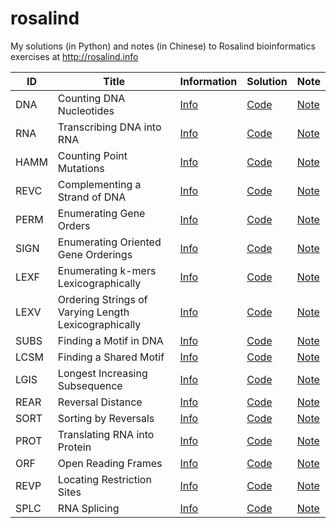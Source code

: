 # rosalind
My solutions (in Python) and notes (in Chinese) to Rosalind bioinformatics exercises at http://rosalind.info

| ID   | Title                                                | Information                                  | Solution                    | Note                                                                               |
| ---- | ---------------------------------------------------- | -------------------------------------------- | --------------------------- | ---------------------------------------------------------------------------------- |
| DNA  | Counting DNA Nucleotides                             | [Info](https://rosalind.info/problems/dna/)  | [Code](./code/dna/dna.py)   | [Note](https://5uperb0y.com/counting-dna-nucleotides/)                             |
| RNA  | Transcribing DNA into RNA                            | [Info](https://rosalind.info/problems/rna/)  | [Code](./code/rna/rna.py)   | [Note](https://5uperb0y.com/transcribing-dna-into-rna/)                            |
| HAMM | Counting Point Mutations                             | [Info](https://rosalind.info/problems/hamm/) | [Code](./code/hamm/hamm.py) | [Note](https://5uperb0y.com/counting-point-mutations/)                             |
| REVC | Complementing a Strand of DNA                        | [Info](https://rosalind.info/problems/revc/) | [Code](./code/revc/revc.py) | [Note](https://5uperb0y.com/complementing-a-strand-of-dna/)                        |
| PERM | Enumerating Gene Orders                              | [Info](https://rosalind.info/problems/perm/) | [Code](./code/perm/perm.py) | [Note](https://5uperb0y.com/enumerating-gene-orders/)                              |
| SIGN | Enumerating Oriented Gene Orderings                  | [Info](https://rosalind.info/problems/sign/) | [Code](./code/sign/sign.py) | [Note](https://5uperb0y.com/enumerating-oriented-gene-orderings/)                  |
| LEXF | Enumerating k-mers Lexicographically                 | [Info](https://rosalind.info/problems/lexf/) | [Code](./code/lexf/lexf.py) | [Note](https://5uperb0y.com/enumerating-k-mers-lexicographically/)                 |
| LEXV | Ordering Strings of Varying Length Lexicographically | [Info](https://rosalind.info/problems/lexv/) | [Code](./code/lexv/lexv.py) | [Note](https://5uperb0y.com/ordering-strings-of-varying-length-lexicographically/) |
| SUBS | Finding a Motif in DNA                               | [Info](https://rosalind.info/problems/subs/) | [Code](./code/subs/subs.py) | [Note](https://5uperb0y.com/finding-a-motif-in-dna/)                               |
| LCSM | Finding a Shared Motif                               | [Info](https://rosalind.info/problems/lcsm/) | [Code](./code/lcsm/lcsm.py) | [Note](https://5uperb0y.com/finding-a-shared-motif/)                               |
| LGIS | Longest Increasing Subsequence                       | [Info](https://rosalind.info/problems/lgis/) | [Code](./code/lgis/lgis.py) | [Note](https://5uperb0y.com/longest-increasing-subsequence/)                       |
| REAR | Reversal Distance                                    | [Info](https://rosalind.info/problems/rear/) | [Code](./code/rear/rear.py) | [Note](https://5uperb0y.com/reversal-distance/)                                    |
| SORT | Sorting by Reversals                                 | [Info](https://rosalind.info/problems/sort/) | [Code](./code/sort/sort.py) | [Note](https://5uperb0y.com/sorting-by-reversals/)                                 |
| PROT | Translating RNA into Protein                         | [Info](https://rosalind.info/problems/prot/) | [Code](./code/prot/prot.py) | [Note](https://5uperb0y.com/translating-rna-into-protein/)                         |
| ORF  | Open Reading Frames                                  | [Info](https://rosalind.info/problems/orf/)  | [Code](./code/orf/orf.py)   | [Note](https://5uperb0y.com/open-reading-frames/)                                  |
| REVP | Locating Restriction Sites                           | [Info](https://rosalind.info/problems/revp/) | [Code](./code/revp/revp.py) | [Note](https://5uperb0y.com/locating-restriction-sites/)                           |
| SPLC | RNA Splicing                                         | [Info](https://rosalind.info/problems/splc/) | [Code](./code/splc/splc.py) | [Note](https://5uperb0y.com/rna-splicing/)                                         |